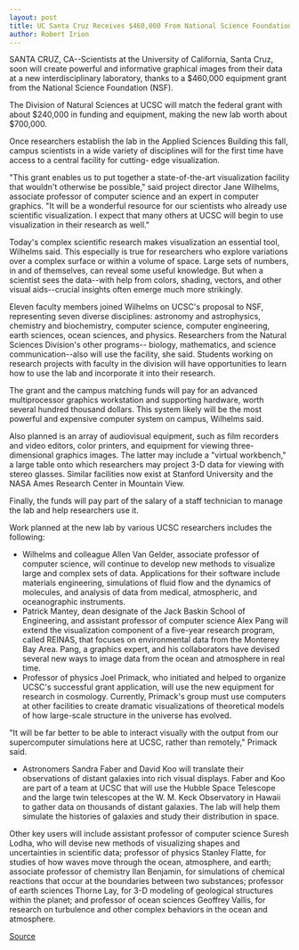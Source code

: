 ```yaml
---
layout: post
title: UC Santa Cruz Receives $460,000 From National Science Foundation For Scientific Visualization Laboratory
author: Robert Irion
---
```


SANTA CRUZ, CA--Scientists at the University of California, Santa  Cruz, soon will create powerful and informative graphical images  from their data at a new interdisciplinary laboratory, thanks to a  $460,000 equipment grant from the National Science Foundation  (NSF).

The Division of Natural Sciences at UCSC will match the  federal grant with about $240,000 in funding and equipment, making  the new lab worth about $700,000.

Once researchers establish the lab in the Applied Sciences  Building this fall, campus scientists in a wide variety of disciplines  will for the first time have access to a central facility for cutting- edge visualization.

"This grant enables us to put together a state-of-the-art  visualization facility that wouldn't otherwise be possible," said  project director Jane Wilhelms, associate professor of computer  science and an expert in computer graphics. "It will be a wonderful  resource for our scientists who already use scientific visualization.  I expect that many others at UCSC will begin to use visualization in  their research as well."

Today's complex scientific research makes visualization an  essential tool, Wilhelms said. This especially is true for researchers  who explore variations over a complex surface or within a volume of  space. Large sets of numbers, in and of themselves, can reveal some  useful knowledge. But when a scientist sees the data--with help  from colors, shading, vectors, and other visual aids--crucial  insights often emerge much more strikingly.

Eleven faculty members joined Wilhelms on UCSC's proposal to  NSF, representing seven diverse disciplines: astronomy and  astrophysics, chemistry and biochemistry, computer science,  computer engineering, earth sciences, ocean sciences, and physics.  Researchers from the Natural Sciences Division's other programs-- biology, mathematics, and science communication--also will use the  facility, she said. Students working on research projects with  faculty in the division will have opportunities to learn how to use  the lab and incorporate it into their research.

The grant and the campus matching funds will pay for an  advanced multiprocessor graphics workstation and supporting  hardware, worth several hundred thousand dollars. This system  likely will be the most powerful and expensive computer system on  campus, Wilhelms said.

Also planned is an array of audiovisual equipment, such as film  recorders and video editors, color printers, and equipment for  viewing three-dimensional graphics images. The latter may include a  "virtual workbench," a large table onto which researchers may  project 3-D data for viewing with stereo glasses. Similar facilities  now exist at Stanford University and the NASA Ames Research  Center in Mountain View.

Finally, the funds will pay part of the salary of a staff  technician to manage the lab and help researchers use it.

Work planned at the new lab by various UCSC researchers  includes the following:
* Wilhelms and colleague Allen Van Gelder, associate  professor of computer science, will continue to develop new  methods to visualize large and complex sets of data. Applications  for their software include materials engineering, simulations of  fluid flow and the dynamics of molecules, and analysis of data from  medical, atmospheric, and oceanographic instruments.
* Patrick Mantey, dean designate of the Jack Baskin School of  Engineering, and assistant professor of computer science Alex Pang  will extend the visualization component of a five-year research  program, called REINAS, that focuses on environmental data from the  Monterey Bay Area. Pang, a graphics expert, and his collaborators  have devised several new ways to image data from the ocean and  atmosphere in real time.
* Professor of physics Joel Primack, who initiated and helped  to organize UCSC's successful grant application, will use the new  equipment for research in cosmology. Currently, Primack's group  must use computers at other facilities to create dramatic  visualizations of theoretical models of how large-scale structure in  the universe has evolved.

"It will be far better to be able to interact visually with the  output from our supercomputer simulations here at UCSC, rather  than remotely," Primack said.

* Astronomers Sandra Faber and David Koo will translate  their observations of distant galaxies into rich visual displays.  Faber and Koo are part of a team at UCSC that will use the Hubble  Space Telescope and the large twin telescopes at the W. M. Keck  Observatory in Hawaii to gather data on thousands of distant  galaxies. The lab will help them simulate the histories of galaxies  and study their distribution in space.

Other key users will include assistant professor of computer  science Suresh Lodha, who will devise new methods of visualizing  shapes and uncertainties in scientific data; professor of physics  Stanley Flatte, for studies of how waves move through the ocean,  atmosphere, and earth; associate professor of chemistry Ilan  Benjamin, for simulations of chemical reactions that occur at the  boundaries between two substances; professor of earth sciences  Thorne Lay, for 3-D modeling of geological structures within the  planet; and professor of ocean sciences Geoffrey Vallis, for research  on turbulence and other complex behaviors in the ocean and  atmosphere.

[Source](http://www1.ucsc.edu/news_events/press_releases/archive/96-97/06-97/062497-Scientific_visualiz.html "Permalink to 062497-Scientific_visualiz")
